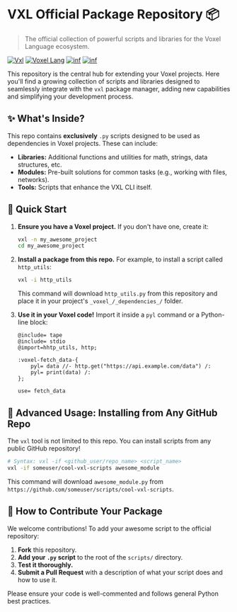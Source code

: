 # VXL Official Package Repository 📦

> The official collection of powerful scripts and libraries for the Voxel Language ecosystem.

[![Vxl](https://img.shields.io/badge/Vxl-tool-brightgreen?style=for-the-badge)](https://github.com/Intelektika-team/vxl)
[![Voxel Lang](https://img.shields.io/badge/Voxel-Lang-orange?style=for-the-badge)](https://github.com/Intelektika-team/Voxel)
[![inf](https://img.shields.io/badge/Version-0.7.2-blue?style=for-the-badge)](#)
[![inf](https://img.shields.io/badge/Join-us-red?style=for-the-badge)](https://intelektika-team.github.io/)

This repository is the central hub for extending your Voxel projects. Here you'll find a growing collection of scripts and libraries designed to seamlessly integrate with the `vxl` package manager, adding new capabilities and simplifying your development process.

## ✨ What's Inside?

This repo contains **exclusively** `.py` scripts designed to be used as dependencies in Voxel projects. These can include:
- **Libraries:** Additional functions and utilities for math, strings, data structures, etc.
- **Modules:** Pre-built solutions for common tasks (e.g., working with files, networks).
- **Tools:** Scripts that enhance the VXL CLI itself.

## 🚀 Quick Start

1.  **Ensure you have a Voxel project.** If you don't have one, create it:
    ```bash
    vxl -n my_awesome_project
    cd my_awesome_project
    ```

2.  **Install a package from this repo.** For example, to install a script called `http_utils`:
    ```bash
    vxl -i http_utils
    ```
    This command will download `http_utils.py` from this repository and place it in your project's `_voxel_/_dependencies_/` folder.

3.  **Use it in your Voxel code!** Import it inside a `pyl` command or a Python-line block:
    ```voxel
    @include= tape
    @include= stdio
    @import=hhtp_utils, http;

    :voxel-fetch_data-{
        pyl= data //- http.get("https://api.example.com/data") /:
        pyl= print(data) /:
    };

    use= fetch_data
    ```

## 🔧 Advanced Usage: Installing from Any GitHub Repo

The `vxl` tool is not limited to this repo. You can install scripts from any public GitHub repository!

```bash
# Syntax: vxl -if <github_user/repo_name> <script_name>
vxl -if someuser/cool-vxl-scripts awesome_module
```
This command will download `awesome_module.py` from `https://github.com/someuser/scripts/cool-vxl-scripts`.

## 🤝 How to Contribute Your Package

We welcome contributions! To add your awesome script to the official repository:

1.  **Fork** this repository.
2.  **Add your `.py` script** to the root of the `scripts/` directory.
3.  **Test it thoroughly.**
4.  **Submit a Pull Request** with a description of what your script does and how to use it.

Please ensure your code is well-commented and follows general Python best practices.
